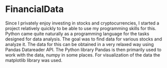# FinancialData
 
Since I privately enjoy investing in stocks and cryptocurrencies, I started a project relatively quickly to be able to use my programming skills for this. Python came quite naturally as a programming language for the tasks designed for data analysis. The goal was to find data for various stocks and analyze it. The data for this can be obtained in a very relaxed way using Pandas Datareader API. The Python library Pandas is then primarily used to work with the data, numpy in some places. For visualization of the data the matplotlib library was used.
